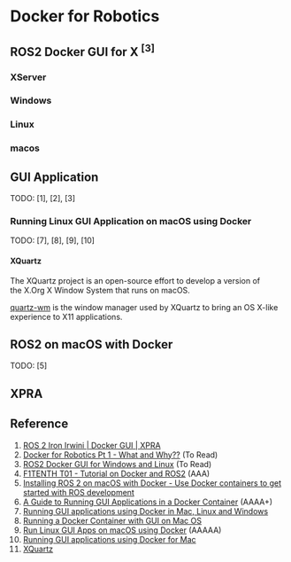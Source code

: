 # Docker for Robotics

## ROS2 Docker GUI for X <sup>[3]</sup>

### XServer


### Windows


### Linux


### macos

## GUI Application 

TODO: [1], [2], [3]

### Running Linux GUI Application on macOS using Docker

TODO: [7], [8], [9], [10]

#### XQuartz
The XQuartz project is an open-source effort to develop a version of <br>
the X.Org X Window System that runs on macOS. 

[quartz-wm](https://gitlab.freedesktop.org/xorg/app/quartz-wm) is the window manager used by XQuartz to bring an OS X-like experience to X11 applications.

## ROS2 on macOS with Docker

TODO: [5]

## XPRA

## Reference
1. [ROS 2 Iron Irwini | Docker GUI | XPRA](https://www.youtube.com/watch?v=z8p_1ndXJSw)
2. [Docker for Robotics Pt 1 - What and Why??](https://www.youtube.com/watch?v=XcJzOYe3E6M) (To Read)
3. [ROS2 Docker GUI for Windows and Linux](https://www.youtube.com/watch?v=qWuudNxFGOQ) (To Read)
4. [F1TENTH T01 - Tutorial on Docker and ROS2](https://www.youtube.com/watch?v=EU-QaO6xTv4) (AAA)
5. [Installing ROS 2 on macOS with Docker - Use Docker containers to get started with ROS development](https://foxglove.dev/blog/installing-ros2-on-macos-with-docker)
6. [A Guide to Running GUI Applications in a Docker Container](https://janert.me/guides/running-gui-applications-in-a-docker-container/) (AAAA+)
7. [Running GUI applications using Docker in Mac, Linux and Windows](https://turgaykivrak.medium.com/running-gui-applications-using-docker-in-mac-linux-and-windows-b280c1fb52d0)
8. [Running a Docker Container with GUI on Mac OS](https://affolter.net/running-a-docker-container-with-gui-on-mac-os/)
9. [Run Linux GUI Apps on macOS using Docker](https://www.youtube.com/watch?v=cNDR6Z24KLM) (AAAAA)
10. [Running GUI applications using Docker for Mac](https://sourabhbajaj.com/blog/2017/02/07/gui-applications-docker-mac/)
11. [XQuartz](https://www.xquartz.org/releases/index.html)
